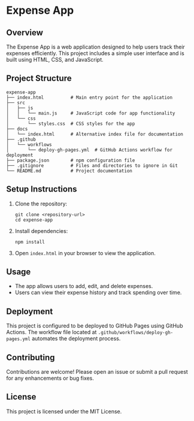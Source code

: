 # Expense App

## Overview
The Expense App is a web application designed to help users track their expenses efficiently. This project includes a simple user interface and is built using HTML, CSS, and JavaScript.

## Project Structure
```
expense-app
├── index.html          # Main entry point for the application
├── src
│   ├── js
│   │   └── main.js     # JavaScript code for app functionality
│   └── css
│       └── styles.css  # CSS styles for the app
├── docs
│   └── index.html      # Alternative index file for documentation
├── .github
│   └── workflows
│       └── deploy-gh-pages.yml  # GitHub Actions workflow for deployment
├── package.json        # npm configuration file
├── .gitignore          # Files and directories to ignore in Git
└── README.md           # Project documentation
```

## Setup Instructions
1. Clone the repository:
   ```
   git clone <repository-url>
   cd expense-app
   ```

2. Install dependencies:
   ```
   npm install
   ```

3. Open `index.html` in your browser to view the application.

## Usage
- The app allows users to add, edit, and delete expenses.
- Users can view their expense history and track spending over time.

## Deployment
This project is configured to be deployed to GitHub Pages using GitHub Actions. The workflow file located at `.github/workflows/deploy-gh-pages.yml` automates the deployment process.

## Contributing
Contributions are welcome! Please open an issue or submit a pull request for any enhancements or bug fixes.

## License
This project is licensed under the MIT License.